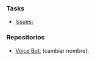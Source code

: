 ### Tasks
- [Issues:](https://github.com/orgs/bogapp-ai/projects/1)


### Repositorios
- [Voice Bot:](https://github.com/bogapp-ai/backend) (cambiar nombre).
